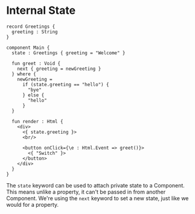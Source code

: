 # Internal State

```text
record Greetings {
  greeting : String
}

component Main {
  state : Greetings { greeting = "Welcome" }

  fun greet : Void {
    next { greeting = newGreeting }
  } where {
    newGreeting =
      if (state.greeting == "hello") {
        "bye"
      } else {
        "hello"
      }
  }

  fun render : Html {
    <div>
      <{ state.greeting }>
      <br/>

      <button onClick={\e : Html.Event => greet()}>
        <{ "Switch" }>
      </button>
    </div>
  }
}
```

The `state` keyword can be used to attach private state to a Component. This means unlike a property, it can't be passed in from another Component. We're using the `next` keyword to set a new state, just like we would for a property.

